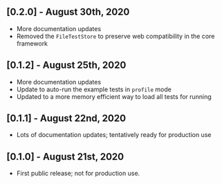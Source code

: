 ## [0.2.0] - August 30th, 2020

* More documentation updates
* Removed the `FileTestStore` to preserve web compatibility in the core framework


## [0.1.2] - August 25th, 2020

* More documentation updates
* Update to auto-run the example tests in `profile` mode
* Updated to a more memory efficient way to load all tests for running


## [0.1.1] - August 22nd, 2020

* Lots of documentation updates; tentatively ready for production use


## [0.1.0] - August 21st, 2020

* First public release; not for production use.
